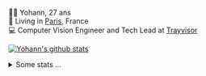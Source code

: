 <p>
  👨🏻 <bold>Yohann</bold>, 27 ans<br/>
  💼 Living in <a href="https://www.google.com/maps?q=paris">Paris</a>, France<br/>
  💻 Computer Vision Engineer and Tech Lead at <a href="https://trayvisor.com/">Trayvisor</a><br/>
</p>

<a href="https://github.com/anuraghazra/github-readme-stats"><img align="center" src="https://github-readme-stats-go94hl40s-yohann84l.vercel.app//api?username=yohann84L&show_icons=true&include_all_commits=true" alt="Yohann's github stats" /> </a>


<details>
  <summary>Some stats ...</summary><br/>
  

<!--START_SECTION:waka-->
![Code Time](http://img.shields.io/badge/Code%20Time-385%20hrs%2047%20mins-blue)

![Profile Views](http://img.shields.io/badge/Profile%20Views-0-blue)

**🐱 My GitHub Data** 

> 🏆 112 Contributions in the Year 2023
 > 
> 📦 440.5 kB Used in GitHub's Storage 
 > 
> 🚫 Not Opted to Hire
 > 
> 📜 24 Public Repositories 
 > 
> 🔑 21 Private Repositories  
 > 
**I'm an Early 🐤** 

```text
🌞 Morning      273 commits       ████████░░░░░░░░░░░░░░░░░   31.71 % 
🌆 Daytime      524 commits       ███████████████░░░░░░░░░░   60.86 % 
🌃 Evening       64 commits       █░░░░░░░░░░░░░░░░░░░░░░░░   07.43 % 
🌙 Night          0 commits       ░░░░░░░░░░░░░░░░░░░░░░░░░   00.00 % 

```
📅 **I'm Most Productive on Tuesday** 

```text
Monday         107 commits       ███░░░░░░░░░░░░░░░░░░░░░░   12.43 % 
Tuesday        208 commits       ██████░░░░░░░░░░░░░░░░░░░   24.16 % 
Wednesday      205 commits       ██████░░░░░░░░░░░░░░░░░░░   23.81 % 
Thursday       150 commits       ████░░░░░░░░░░░░░░░░░░░░░   17.42 % 
Friday         178 commits       █████░░░░░░░░░░░░░░░░░░░░   20.67 % 
Saturday        13 commits       ░░░░░░░░░░░░░░░░░░░░░░░░░   01.51 % 
Sunday           0 commits       ░░░░░░░░░░░░░░░░░░░░░░░░░   00.00 % 

```


📊 **This Week I Spent My Time On** 

```text
⌚︎ Time Zone: Europe/Paris

💬 Programming Languages: 
Python                   2 hrs 51 mins       ████████████░░░░░░░░░░░░░   50.17 % 
JavaScript               1 hr 1 min          ████░░░░░░░░░░░░░░░░░░░░░   17.89 % 
HTTP Request             43 mins             ███░░░░░░░░░░░░░░░░░░░░░░   12.69 % 
YAML                     36 mins             ██░░░░░░░░░░░░░░░░░░░░░░░   10.57 % 
SQL                      16 mins             █░░░░░░░░░░░░░░░░░░░░░░░░   04.74 % 

🔥 Editors: 
PyCharm                  4 hrs 14 mins       ██████████████████░░░░░░░   74.50 % 
WebStorm                 1 hr 20 mins        ██████░░░░░░░░░░░░░░░░░░░   23.50 % 
VS Code                  6 mins              ░░░░░░░░░░░░░░░░░░░░░░░░░   02.00 % 

💻 Operating System: 
Mac                      5 hrs 41 mins       █████████████████████████   100.00 % 

```

**I Mostly Code in Python** 

```text
Python                   18 repos            ██████████████░░░░░░░░░░░   56.25 % 
Java                     6 repos             ████░░░░░░░░░░░░░░░░░░░░░   18.75 % 
JavaScript               2 repos             █░░░░░░░░░░░░░░░░░░░░░░░░   06.25 % 
R                        2 repos             █░░░░░░░░░░░░░░░░░░░░░░░░   06.25 % 
HTML                     1 repo              ░░░░░░░░░░░░░░░░░░░░░░░░░   03.12 % 

```



 Last Updated on 09/02/2023 01:43:30 UTC
<!--END_SECTION:waka-->
